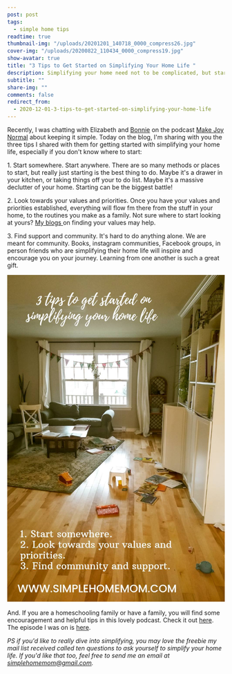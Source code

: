 ```yaml
---
post: post
tags:
  - simple home tips
readtime: true
thumbnail-img: "/uploads/20201201_140718_0000_compress26.jpg"
cover-img: "/uploads/20200822_110434_0000_compress19.jpg"
show-avatar: true
title: "3 Tips to Get Started on Simplifying Your Home Life "
description: Simplifying your home need not to be complicated, but starting somewhere is how you get started.
subtitle: ""
share-img: ""
comments: false
redirect_from:
  - 2020-12-01-3-tips-to-get-started-on-simplifying-your-home-life
---
```


Recently, I was chatting with Elizabeth and [Bonnie](www.bonnielandry.ca) on the podcast [Make Joy Normal](https://podcasts.apple.com/ca/podcast/keeping-it-simple-an-interview-with-kelly/id1512837291?i=1000500930761) about keeping it simple. Today on the blog, I'm sharing with you the three tips I shared with them for getting started with simplifying your home life, especially if you don't know where to start:

1\. Start somewhere. Start anywhere. There are so many methods or places to start, but really just starting is the best thing to do. Maybe it's a drawer in your kitchen, or taking things off your to do list. Maybe it's a massive declutter of your home. Starting can be the biggest battle!

2\. Look towards your values and priorities. Once you have your values and priorities established, everything will flow fm there from the stuff in your home, to the routines you make as a family. Not sure where to start looking at yours? [My blog﻿s ](https://www.simplehomemom.com/tags)on finding your values may help.

3\. Find support and community. It's hard to do anything alone. We are meant for community. Books, instagram communities, Facebook groups, in person friends who are simplifying their home life will inspire and encourage you on your journey. Learning from one another is such a great gift.

![Blog tips with my living room in the background. ](/uploads/20201201_140718_0000_compress26.jpg "diningroom ")

And. If you are a homeschooling family or have a family, you will find some encouragement and helpful tips in this lovely podcast. Check it out [here](https://podcasts.apple.com/ca/podcast/make-joy-normal-cozy-homeschooling/id1512837291). The episode I was on is [here](https://podcasts.apple.com/ca/podcast/keeping-it-simple-an-interview-with-kelly/id1512837291?i=1000500930761).

_PS if you'd like to really dive into simplifying, you may love the freebie my mail list received called ten questions to ask yourself to simplify your home life. If you'd like that too, feel free to send me an email at simplehomemom@gmail.com._
